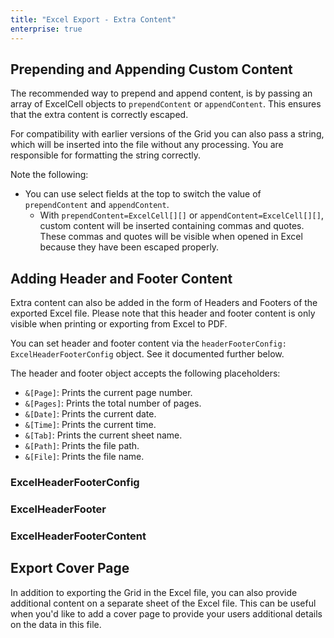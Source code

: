 ```yaml
---
title: "Excel Export - Extra Content"
enterprise: true
---
```


## Prepending and Appending Custom Content

The recommended way to prepend and append content, is by passing an array of ExcelCell objects to `prependContent` or `appendContent`. This ensures that the extra content is correctly escaped.

For compatibility with earlier versions of the Grid you can also pass a string, which will be inserted into the file without any processing. You are responsible for formatting the string correctly.

Note the following:

- You can use select fields at the top to switch the value of `prependContent` and `appendContent`.
    - With `prependContent=ExcelCell[][]` or `appendContent=ExcelCell[][]`, custom content will be inserted containing commas and quotes. These commas and quotes will be visible when opened in Excel because they have been escaped properly.
  
<grid-example title='Excel Export - Custom Header and Footer' name='excel-export-prepend-append' type='generated' options='{ "enterprise": true, "exampleHeight": 815 }'></grid-example>

## Adding Header and Footer Content

Extra content can also be added in the form of Headers and Footers of the exported Excel file. Please note that this header and footer content is only visible when printing or exporting from Excel to PDF.

You can set header and footer content via the `headerFooterConfig: ExcelHeaderFooterConfig` object. See it documented further below.

The header and footer object accepts the following placeholders: 

- `&[Page]`: Prints the current page number.
- `&[Pages]`: Prints the total number of pages.
- `&[Date]`: Prints the current date.
- `&[Time]`: Prints the current time.
- `&[Tab]`: Prints the current sheet name.
- `&[Path]`: Prints the file path.
- `&[File]`: Prints the file name.

<grid-example title='Excel Export - Custom Header and Footer' name='excel-export-header-footer' type='generated' options='{ "enterprise": true, "exampleHeight": 815 }'></grid-example>

### ExcelHeaderFooterConfig

<api-documentation source='excel-export-api/resources/excel-export-params.json' section='excelHeaderFooterConfig'></api-documentation>

### ExcelHeaderFooter

<api-documentation source='excel-export-api/resources/excel-export-params.json' section='excelHeaderFooter'></api-documentation>

### ExcelHeaderFooterContent

<api-documentation source='excel-export-api/resources/excel-export-params.json' section='excelHeaderFooterContent'></api-documentation>

## Export Cover Page

In addition to exporting the Grid in the Excel file, you can also provide additional content on a separate sheet of the Excel file. This can be useful when you'd like to add a cover page to provide your users additional details on the data in this file.

<grid-example title='Excel Export - Cover Page' name='excel-export-cover-page' type='generated' options='{ "enterprise": true }'></grid-example>

